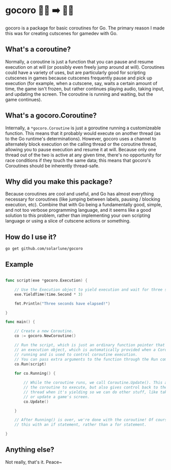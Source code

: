 # gocoro 🏃‍♂️ ➡️ 🧍‍♂️

gocoro is a package for basic coroutines for Go. The primary reason I made this was for creating cutscenes for gamedev with Go.

## What's a coroutine?

Normally, a coroutine is just a function that you can pause and resume execution on at will (or possibly even freely jump around at will). Coroutines could have a variety of uses, but are particularly good for scripting cutscenes in games because cutscenes frequently pause and pick up execution (for example, when a cutscene, say, waits a certain amount of time, the game isn't frozen, but rather continues playing audio, taking input, and updating the screen. The coroutine is running and waiting, but the game continues).

## What's a gocoro.Coroutine?

Internally, a `*gocoro.Coroutine` is just a goroutine running a customizeable function. This means that it probably would execute on another thread (as to the Go runtime's determinations). However, gocoro uses a channel to alternately block execution on the calling thread or the coroutine thread, allowing you to pause execution and resume it at will. Because only one thread out of the two is active at any given time, there's no opportunity for race conditions if they touch the same data; this means that gocoro's Coroutines should be inherently thread-safe.

## Why did you make this package?

Because coroutines are cool and useful, and Go has almost everything necessary for coroutines (like jumping between labels, pausing / blocking execution, etc). Combine that with Go being a fundamentally good, simple, and not too verbose programming language, and it seems like a good solution to this problem, rather than implementing your own scripting language or using a slice of cutscene actions or something.

## How do I use it?

`go get github.com/solarlune/gocoro`

## Example

```go

func script(exe *gocoro.Execution) {

    // Use the Execution object to yield execution and wait for three seconds.
    exe.YieldTime(time.Second * 3)

    fmt.Println("Three seconds have elapsed!")

}

func main() {

    // Create a new Coroutine.
    co := gocoro.NewCoroutine()

    // Run the script, which is just an ordinary function pointer that takes
    // an execution object, which is automatically provided when a Coroutine is 
    // running and is used to control coroutine execution.
    // You can pass extra arguments to the function through the Run command as well.
    co.Run(script)
    
    for co.Running() {

        // While the coroutine runs, we call Coroutine.Update(). This allows
        // the coroutine to execute, but also gives control back to the main
        // thread when it's yielding so we can do other stuff, like take input
        // or update a game's screen.
        co.Update()

    }

    // After Running() is over, we're done with the coroutine! Of course, you can just check
    // this with an if statement, rather than a for statement.

}

```

## Anything else?

Not really, that's it. Peace~